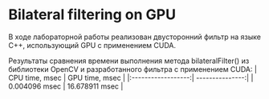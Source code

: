 # Bilateral filtering on GPU

В ходе лабораторной работы реализован двусторонний фильтр на языке C++, использующий GPU с применением CUDA.

Результаты сравнения времени выполнения метода bilateralFilter() из библиотеки OpenCV и разработанного фильтра с применением CUDA:
| CPU time, msec     | GPU time, msec  |
|:------------------:| ---------------:|
| 0.004096 msec      | 16.678911 msec  |
